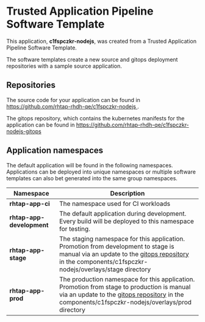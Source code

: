 # Trusted Application Pipeline Software Template

This application, **c1fspczkr-nodejs**, was created from a Trusted Application Pipeline Software Template.

The software templates create a new source and gitops deployment repositories with a sample source application. 

## Repositories

The source code for your application can be found in [https://github.com/rhtap-rhdh-qe/c1fspczkr-nodejs ](https://github.com/rhtap-rhdh-qe/c1fspczkr-nodejs ).
 
The gitops repository, which contains the kubernetes manifests for the application can be found in 
[https://github.com/rhtap-rhdh-qe/c1fspczkr-nodejs-gitops ](https://github.com/rhtap-rhdh-qe/c1fspczkr-nodejs-gitops ) 

## Application namespaces 

The default application will be found in the following namespaces. Applications can be deployed into unique namespaces or multiple software templates can also bet generated into the same group namespaces.  

|  Namespace   |  Description   |  
| -------- | -------- |
| **rhtap-app-ci** | The namespace used for CI workloads |
| **rhtap-app-development** | The default application during development. Every build will be deployed to this namespace for testing. |
| **rhtap-app-stage** | The staging namespace for this application. Promotion from development to stage is manual via an update to the [gitops repository](https://github.com/rhtap-rhdh-qe/c1fspczkr-nodejs-gitops ) in the components/c1fspczkr-nodejs/overlays/stage directory |
| **rhtap-app-prod** | The production namespace for this application. Promotion from stage to production is manual via an update to the [gitops repository](https://github.com/rhtap-rhdh-qe/c1fspczkr-nodejs-gitops ) in the components/c1fspczkr-nodejs/overlays/prod directory |